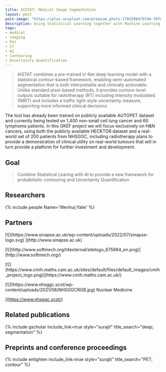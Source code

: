 ```yaml
---
title: AISTAT: Medical Image Segmentation
layout: post
post-image: "https://plus.unsplash.com/premium_photo-1702598479744-f0fefa59d3a2?ixlib=rb-4.1.0&ixid=M3wxMjA3fDB8MHxwaG90by1wYWdlfHx8fGVufDB8fHx8fA%3D%3D&auto=format&fit=crop&q=80&w=2340"
description: Using Statistical Learning together with Machine Learning and AI to develop a framework for contouring medical images
tags:
- medical
- imaging
- Pet
- CT
- AI
- Contouring
- Uncertainty Quantification
---
```



> AISTAT combines a pre-trained U-Net deep learning model with a statistical contour-based framework, enabling semi-automated segmentation that is both interpretable and clinically actionable. Unlike standard pixel-based methods, it provides contour-level outputs suitable for radiotherapy (RT) including intensity modulated (IMRT) and includes a traffic light-style uncertainty measure, supporting more informed clinical decisions.

The tool has already been trained on publicly available AUTOPET dataset and currently being tested on 1,400 non-small cell lung cancer and 60 lymphoma patients. In this GKEF project we will focus exclusively on H&N cancers, using both the publicly available HECKTOR dataset and a real-world set of 200 patients from NHSGGC, including radiotherapy plans to provide a demonstration of clinical utility on real-world tumours that will in turn provide a platform for further investment and development.








## Goal
> Combine Statistical Learing with AI to provide a new framework for probabilistic contouring and Uncertainty Quantification

## Researchers

{% include people Name='Wenhui;Yalei' %}


## Partners

<div class="card-footer" markdown=1 >

<p class="card-footer-item " markdown=1>
[![](https://www.sinapse.ac.uk/wp-content/uploads/2022/07/sinapse-logo.svg)
](http://www.sinapse.ac.uk)</p>

<p class="card-footer-item" markdown=1>
[![](http://www.softmech.org/t4external/sitelogo_675984_en.png)](http://www.softmech.org/)
</p>

<p class="card-footer-item" markdown=1>
[![](https://www.cmih.maths.cam.ac.uk/sites/default/files/default_images/cmih_project_logo.png)](https://www.cmih.maths.cam.ac.uk/)
</p>




<p class="card-footer-item nobr" markdown=1>
[![](https://www.nhsggc.scot/wp-content/uploads/2021/08/NHSGGCRGB.jpg)
Nuclear Medicine

](https://www.nhsggc.scot/)
</p>




</div>




## Related publications
{% include gscholar include_link=true style="surajit" title_search="deep; segmentation" %}

<h2> Preprints and conference proceedings </h2>
{% include enlighten include_link=true style="surajit" title_search="PET; contour" %}

